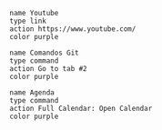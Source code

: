  ```button
name Youtube
type link
action https://www.youtube.com/
color purple
```
```button
name Comandos Git
type command
action Go to tab #2
color purple
```
 ```button
name Agenda
type command
action Full Calendar: Open Calendar
color purple
```
